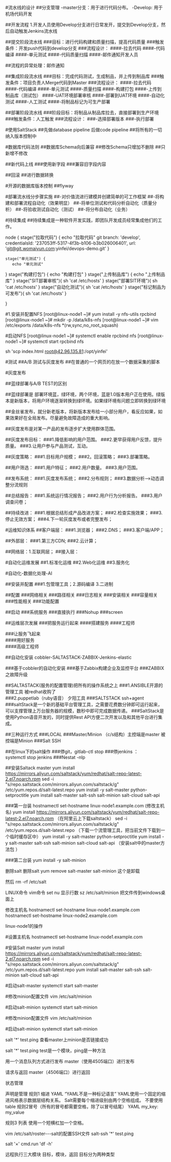 #流水线的设计
##分支管理
-master分支：用于进行代码分布。
-Develop:	用于机场代码开发


##开发流程
1.开发人员使用Develop分支进行日常发开，提交到Develop分支，然后自动触发Jenkins流水线



##提交阶段流水线
###目标：进行代码构建和质量扫描，提高代码质量
###触发条件：开发push代码到develop分支
###流程设计：
####-拉去代码
####-代码编译
####-单元测试
####-代码质量扫描
####-邮件通知开发人员

##流程的异常处理：邮件通知




##集成阶段流水线
###目标：完成代码测试，生成制品，并上传到制品库
###触发条件：项目负责人Merge代码到Master
###流程设计：
####-拉去代码
####-代码编译
####-单元测试
####-质量扫描
####-构建打包 
####-上传到制品库（测试包）
####-UAT环境部署审核
####-部署到UAT环境
####-自动化测试
####-人工测试
####-将制品标记为可生产部署





##部署阶段流水线
###阶段目标：将制品从制品库拉去，直接部署到生产环境
###触发条件：人工触发
###流程设计：
###-选择部署版本
###-执行部署

#使用SaltStack 
##先做database pipeline 后做code pipeline
##将所有的一切纳入版本控制中

#数据库代码法则
##数据库Schema向后兼容
##修改Schema只增加不删除
##只新增不修改

##新代码上线
###使用新字段
###兼容旧字段内容

##回滚
##进行数据转换


#开源的数据库版本控制
##flyway

#部署流水线分步骤实施
##-对价值流进行建模并创建简单的可工作框架
##-将构建和部署流程自动化（效果明显）
##-将单位测试和代码分析自动化（质量分析）
##-将验收测试自动化（测试）
##-将分布自动化（业务）



#持续集成
##持续集成是一种软件开发实践，即团队开发成员经常集成他们的工作。







node {
   stage("拉取代码") {
       echo "拉取代码"
       git branch: 'develop', credentialsId: '237053ff-5317-4f3b-b106-b3b026006401', url: 'git@git.womaiyun.com:yinfei/devops-demo.git'
   }
   
    stage("单元测试") {
       echo "单元测试"
   }
   stage("构建打包") {
       echo "构建打包"
   }
   stage("上传制品库") {
       echo "上传制品库"
   }
   stage("SIT部署审核"){
       sh 'cat /etc/hosts'
   }
   stage("部署SIT环境"){
       sh 'cat /etc/hosts'
   }
   stage("自动化测试"){
       sh 'cat /etc/hosts'
   }
   stage("标记制品为可发布"){
       sh 'cat /etc/hosts'
   }
   
}



#1.安装并配置NFS
[root@linux-node1 ~]# yum install -y nfs-utils rpcbind
[root@linux-node1 ~]# mkdir -p /data/k8s-nfs
[root@linux-node1 ~]# vim /etc/exports
/data/k8s-nfs *(rw,sync,no_root_squash)

#启动NFS
[root@linux-node1 ~]# systemctl enable rpcbind nfs
[root@linux-node1 ~]# systemctl start rpcbind nfs

sh 'scp index.html root@42.96.135.81:/opt/yinfei'

#测试
##A/B 测试与灰度发布
##在普通的一个网页的在放一个数据采集的脚本

#灰度发布

##蓝绿部署与A/B TEST的区别

##蓝绿部署是 部署环境蓝，绿环境，两个环境，蓝是1.0版本用户正在使用。绿版本是新版本，将用户环境逐渐转换到绿环境。如果绿环境有问题立即转换到绿环境

##金丝雀发布，就分新老版本，将新版本发布给一小部分用户，看反应如果，如果效果好在全局发布。尽量避免故障造成的重大影响。

##灰度发布是对某一产品的发布逐步扩大使用群体范围。

##灰度发布目标：
###1.降低影响的用户范围。
###2.更早获得用户反馈，提升质量。
###3.让用户参与产品测试，互动。


##灰度策略：
###1.目标用户规模；
###2。回滚策略；
###3.部署策略。


##用户筛选：
###1.用户特征；
###2.用户数量。
###3.用户范围。

##发布系统：
###1.灰度发布系统；
###2.分布规则；
###3.数据分析-->动态调整分流规则


##总结报告：
###1.系统运行情况报告；
###2.用户行为分析报告。
###3.用户调查问卷；


##持续改进：
###1.根据总结形成产品改进方案；
###2.检查实施效果；
###3.停止无效方案；
###4.下一轮灰度发布或者完整发布；




#运维知识体系
##客户端层：
###1.浏览器；
###2.DNS；
###3.客户端/APP；

##外部层：
###1.第三方CDN;
###2.云计算；

##网络层：1.互联网层；
##接入层：



#自动化运维发展
##1.标准化运维
##2.Web化运维
##3.服务化



#自动化-数据化处理-AI


##安装并配置
###1.包管理工具；2.源码编译 3.二进制

##配置
###网络相关
###路径相关
###日志相关
###安装相关
###容量相关
###性能相关
###功能配置

##启动
###系统服务
###直接执行
###Nohup
###screen





##运维层次发展
###把服务运行起来 
####搭建服务 
####工程师

###让服务飞起来	
####用好服务	
####高级工程师

##自动化安装
cobbler-SALTASTACK-ZABBIX-Jenkins-elastic  

###基于cobbler的自动化安装
###基于Zabbix构建企业及监控平台
###ZABBIX之故障升级




##SALTASTACK(服务的配置管理)把所有的操作系统之上
###1.ANSIBLE开源的管理工具 被redhat收购了  
###2.puppetlab（ruby语音） 夕阳工具
###SALTSTACK ssh+agent	
###saltStack是一个新的基础平台管理工具，之需要花费数分钟即可运行起来，可以支撑管理上万台服务器的规模，数秒中即可完成数据传递。
###SaltStack是使用Python语音开发的，同时提供Rest API方便二次开发以及和其他平台进行集成。

##三种运行方式
###LOCAL
###Master/Minion （c/s结构）主控端是master 被控端是Minion
###Salt SSH  


##在linux下的salt操作
###停git，gitlab-ctl stop
###停jenkins ：systemctl stop jenkins 
###Nestat -nlp


##安装Saltack master
yum install https://mirrors.aliyun.com/saltstack/yum/redhat/salt-repo-latest-2.el7.noarch.rpm
sed -i "s/repo.saltstack.com/mirrors.aliyun.com\/saltstack/g" /etc/yum.repos.d/salt-latest.repo
yum install -y salt-master python-setproctitle
yum install salt-master salt-ssh salt-minion salt-cloud salt-api

###第一台装
hostnamectl set-hostname linux-node1.example.com	(修改主机名)
yum install https://mirrors.aliyun.com/saltstack/yum/redhat/salt-repo-latest-2.el7.noarch.rpm  （在阿里云上下载saltstack）
sed -i "s/repo.saltstack.com/mirrors.aliyun.com\/saltstack/g" /etc/yum.repos.d/salt-latest.repo （下载一个流管理工具，把当前文件下载到一个临时缓存区中）
yum install -y salt-master python-setproctitle
yum install -y salt-master salt-ssh salt-minion salt-cloud salt-api   （安装salt中的master方法包 ）


###第二台装
yum install -y  salt-minion



删除salt 
删除salt
yum remove salt-master salt-minion 这个是卸载

然后  rm -rf /etc/salt





LINUX命令
vim命令
set nu 显示行数
sz /etc/salt/minion 把文件传到windows桌面上

修改主机名
hostnamectl set-hostname linux-node1.example.com
hostnamectl set-hostname linux-node2.example.com




linux-node1的操作

#设置主机名
hostnamectl set-hostname linux-node1.example.com

#安装Salt master
yum install https://mirrors.aliyun.com/saltstack/yum/redhat/salt-repo-latest-2.el7.noarch.rpm
sed -i "s/repo.saltstack.com/mirrors.aliyun.com\/saltstack/g" /etc/yum.repos.d/salt-latest.repo
yum install salt-master salt-ssh salt-minion salt-cloud salt-api

#启动salt-master
systemctl start salt-master

#修改minion配置文件
vim /etc/salt/minion

#启动salt-minion
systemctl start salt-minion




#修改minion配置文件
vim /etc/salt/minion

#启动salt-minion
systemctl start salt-minion






salt '*' test.ping 查看master上minion是否链接成功

salt '*' test.ping  test是一个模块，ping是一种方法


用一个消息队列方式进行发布
master（使用4505端口）进行发布


请求与返回
master（4506端口）进行返回


状态管理



声明是管理
规则1 缩进
YAML “YAML不是一种标记语言”
YAML使用一个固定的缩进风格表示数据层结构关系。
Salt需要每个缩进级别由两个空格组成。
不要使用table
规则2冒号（所有的冒号都需要空格，除了以冒号结尾）
YAML my_key: my_value

规则3 列表 使用一个短横杠加一个空格。


vim /etc/salt/roster---salt的配置SSH文件
salt-ssh  '*' test.ping


salt '×' cmd.run 'df -h'



远程执行三大模块
目标，模块，返回
目标分为两种类型
